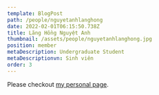 ```yaml
---
template: BlogPost
path: /people/nguyetanhlanghong
date: 2022-02-01T06:15:50.738Z
title: Lăng Hồng Nguyệt Anh
thumbnail: /assets/people/nguyetanhlanghong.jpg
position: member
metaDescription: Undergraduate Student
metaDescriptionvn: Sinh viên
order: 3
---
```


Please checkout [my personal page]().
